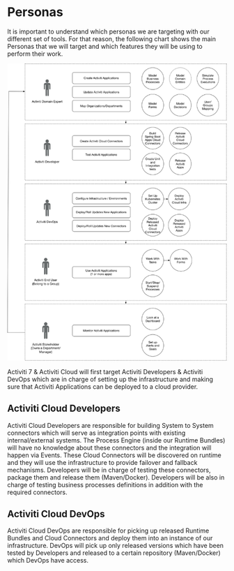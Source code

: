 # Personas

It is important to understand which personas we are targeting with our different set of tools. For that reason, the following chart shows the main Personas that we will target and which features they will be using to perform their work.

![](/assets/Activiti-Cloud-Personas.png)

Activiti 7 & Activiti Cloud will first target Activiti Developers & Activiti DevOps which are in charge of setting up the infrastructure and making sure that Activiti Applications can be deployed to a cloud provider.

## Activiti Cloud Developers
Activiti Cloud Developers are responsible for building System to System connectors which will serve as integration points with existing internal/external systems.
The Process Engine (inside our Runtime Bundles) will have no knowledge about these connectors and the integration will happen via Events. These Cloud Connectors will be discovered on runtime and they will use the infrastructure to provide failover and fallback mechanisms. Developers will be in charge of testing these connectors, package them and release them (Maven/Docker). Developers will be also in charge of testing business processes definitions in addition with the required connectors.

## Activiti Cloud DevOps
Activiti Cloud DevOps are responsible for picking up released Runtime Bundles and Cloud Connectors and deploy them into an instance of our infrastructure.
DevOps will pick up only released versions which have been tested by Developers and released to a certain repository (Maven/Docker) which DevOps have access.
